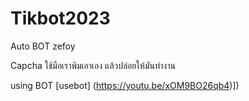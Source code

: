 # Tikbot2023
Auto BOT zefoy

Capcha ใช้มือเราพิมเอาเอง แล้วปล่อยให้มันทำงาน

using BOT [usebot] (https://youtu.be/xOM9BO26qb4)])
